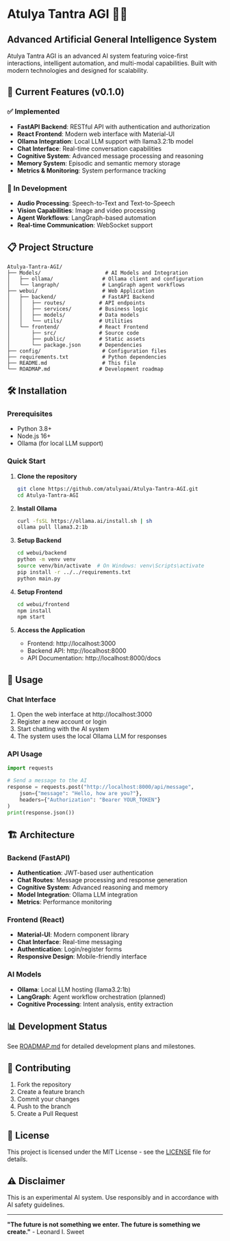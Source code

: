 # Atulya Tantra AGI 🧠🤖

## Advanced Artificial General Intelligence System

Atulya Tantra AGI is an advanced AI system featuring voice-first interactions, intelligent automation, and multi-modal capabilities. Built with modern technologies and designed for scalability.

## 🚀 Current Features (v0.1.0)

### ✅ Implemented
- **FastAPI Backend**: RESTful API with authentication and authorization
- **React Frontend**: Modern web interface with Material-UI
- **Ollama Integration**: Local LLM support with llama3.2:1b model
- **Chat Interface**: Real-time conversation capabilities
- **Cognitive System**: Advanced message processing and reasoning
- **Memory System**: Episodic and semantic memory storage
- **Metrics & Monitoring**: System performance tracking

### 🔄 In Development
- **Audio Processing**: Speech-to-Text and Text-to-Speech
- **Vision Capabilities**: Image and video processing
- **Agent Workflows**: LangGraph-based automation
- **Real-time Communication**: WebSocket support

## 📋 Project Structure

```
Atulya-Tantra-AGI/
├── Models/                     # AI Models and Integration
│   ├── ollama/                # Ollama client and configuration
│   └── langraph/              # LangGraph agent workflows
├── webui/                     # Web Application
│   ├── backend/               # FastAPI Backend
│   │   ├── routes/           # API endpoints
│   │   ├── services/         # Business logic
│   │   ├── models/           # Data models
│   │   └── utils/            # Utilities
│   └── frontend/             # React Frontend
│       ├── src/              # Source code
│       ├── public/           # Static assets
│       └── package.json      # Dependencies
├── config/                    # Configuration files
├── requirements.txt           # Python dependencies
├── README.md                  # This file
└── ROADMAP.md                # Development roadmap
```

## 🛠️ Installation

### Prerequisites
- Python 3.8+
- Node.js 16+
- Ollama (for local LLM support)

### Quick Start

1. **Clone the repository**
   ```bash
   git clone https://github.com/atulyaai/Atulya-Tantra-AGI.git
   cd Atulya-Tantra-AGI
   ```

2. **Install Ollama**
   ```bash
   curl -fsSL https://ollama.ai/install.sh | sh
   ollama pull llama3.2:1b
   ```

3. **Setup Backend**
   ```bash
   cd webui/backend
   python -m venv venv
   source venv/bin/activate  # On Windows: venv\Scripts\activate
   pip install -r ../../requirements.txt
   python main.py
   ```

4. **Setup Frontend**
   ```bash
   cd webui/frontend
   npm install
   npm start
   ```

5. **Access the Application**
   - Frontend: http://localhost:3000
   - Backend API: http://localhost:8000
   - API Documentation: http://localhost:8000/docs

## 🎯 Usage

### Chat Interface
1. Open the web interface at http://localhost:3000
2. Register a new account or login
3. Start chatting with the AI system
4. The system uses the local Ollama LLM for responses

### API Usage
```python
import requests

# Send a message to the AI
response = requests.post("http://localhost:8000/api/message", 
    json={"message": "Hello, how are you?"},
    headers={"Authorization": "Bearer YOUR_TOKEN"}
)
print(response.json())
```

## 🏗️ Architecture

### Backend (FastAPI)
- **Authentication**: JWT-based user authentication
- **Chat Routes**: Message processing and response generation
- **Cognitive System**: Advanced reasoning and memory
- **Model Integration**: Ollama LLM integration
- **Metrics**: Performance monitoring

### Frontend (React)
- **Material-UI**: Modern component library
- **Chat Interface**: Real-time messaging
- **Authentication**: Login/register forms
- **Responsive Design**: Mobile-friendly interface

### AI Models
- **Ollama**: Local LLM hosting (llama3.2:1b)
- **LangGraph**: Agent workflow orchestration (planned)
- **Cognitive Processing**: Intent analysis, entity extraction

## 📊 Development Status

See [ROADMAP.md](ROADMAP.md) for detailed development plans and milestones.

## 🤝 Contributing

1. Fork the repository
2. Create a feature branch
3. Commit your changes
4. Push to the branch
5. Create a Pull Request

## 📄 License

This project is licensed under the MIT License - see the [LICENSE](LICENSE) file for details.

## ⚠️ Disclaimer

This is an experimental AI system. Use responsibly and in accordance with AI safety guidelines.

---

**"The future is not something we enter. The future is something we create."** - Leonard I. Sweet